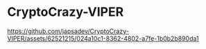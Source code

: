 # CryptoCrazy-VIPER

https://github.com/japsadev/CryptoCrazy-VIPER/assets/62521215/024a10c1-8362-4802-a7fe-1b0b2b890da1

